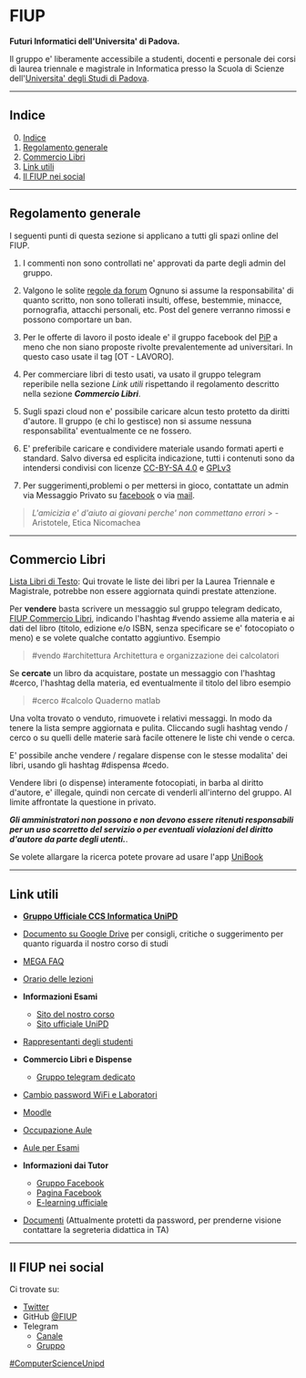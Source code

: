 # FIUP 
**Futuri Informatici dell'Universita' di Padova.** 

Il gruppo e' liberamente accessibile a studenti, docenti e personale dei corsi di laurea triennale e magistrale in Informatica
presso la Scuola di Scienze dell'[Universita' degli Studi di Padova](https://www.unipd.it/). 

***

## Indice
0. [Indice](#indice)
1. [Regolamento generale](#regolamento-generale)  
2. [Commercio Libri](#commercio-libri)
3. [Link utili](#link-utili)
4. [Il FIUP nei social](#il-fiup-nei-social)


***

## Regolamento generale
I seguenti punti di questa sezione si applicano a tutti gli spazi online del FIUP.

1. I commenti non sono controllati ne' approvati da parte degli admin del gruppo.

2. Valgono le solite [regole da forum](http://it.wikipedia.org/wiki/Netiquette) 
Ognuno si assume la responsabilita' di quanto scritto, non sono tollerati insulti, offese, bestemmie, minacce, pornografia, attacchi personali, etc.
Post del genere verranno rimossi e possono comportare un ban.

3. Per le offerte di lavoro il posto ideale e' il gruppo facebook del [PiP](https://www.facebook.com/groups/programmersinpadua/) a meno che non siano proposte rivolte prevalentemente ad universitari. 
In questo caso usate il tag \[OT - LAVORO\].

4. Per commerciare libri di testo usati, va usato il gruppo telegram reperibile nella sezione *Link utili* rispettando il regolamento descritto nella sezione ***Commercio Libri***.

5. Sugli spazi cloud non e' possibile caricare alcun testo protetto da diritti d'autore. Il gruppo (e chi lo gestisce) non si assume nessuna responsabilita' eventualmente ce ne fossero.

6. E' preferibile caricare e condividere materiale usando formati aperti e standard. 
Salvo diversa ed esplicita indicazione, tutti i contenuti sono da intendersi condivisi con licenze [CC-BY-SA 4.0](https://creativecommons.org/licenses/by-sa/4.0/) e [GPLv3](https://www.gnu.org/licenses/gpl-3.0.en.html) 

7. Per suggerimenti,problemi o per mettersi in gioco, contattate un admin via Messaggio Privato su [facebook](https://facebook.com/groups/fiupd/admins) o via [mail](fiup.unipd@gmail.com).

> *L'amicizia e' d'aiuto ai giovani perche' non commettano errori* > - Aristotele, Etica Nicomachea

***

## Commercio Libri

[Lista Libri di Testo](https://github.com/FIUP/Getting_Started/blob/master/lista%20libri.md): Qui trovate le liste dei libri per la Laurea Triennale e Magistrale, potrebbe non essere aggiornata quindi prestate attenzione.

Per **vendere** basta scrivere un messaggio sul gruppo telegram dedicato, [FIUP Commercio Libri](https://telegram.me/FIUPBooks), indicando l'hashtag #vendo assieme alla materia e ai dati del libro (titolo, edizione e/o ISBN, senza specificare se e' fotocopiato o meno) e se volete qualche contatto aggiuntivo.
 Esempio 
> #vendo #architettura Architettura e organizzazione dei calcolatori 

Se **cercate** un libro da acquistare, postate un messaggio con l'hashtag #cerco, l'hashtag della materia, ed eventualmente il titolo del libro esempio

>  #cerco #calcolo Quaderno matlab

Una volta trovato o venduto, rimuovete i relativi messaggi. In modo da tenere la lista sempre aggiornata e pulita. Cliccando sugli hashtag vendo / cerco o su quelli delle materie sarà facile ottenere le liste chi vende o cerca.

E' possibile anche vendere / regalare dispense con le stesse modalita' dei libri, usando gli hashtag #dispensa #cedo.

Vendere libri (o dispense) interamente fotocopiati, in barba al diritto d'autore, e' illegale, quindi non cercate di venderli all'interno del gruppo. Al limite affrontate la questione in privato. 

***Gli amministratori non possono e non devono essere ritenuti responsabili per un uso scorretto del servizio o per eventuali violazioni del diritto d'autore da parte degli utenti.***.

Se volete allargare la ricerca potete provare ad usare l'app [UniBook](http://www.unibookapp.com/)

***

## Link utili

- **[Gruppo Ufficiale CCS Informatica UniPD](https://bit.ly/CSSInformaticaUniPD)**

- [Documento su Google Drive](https://bit.ly/ConsigliInformaticaUniPD) per consigli, critiche o 
suggerimento per quanto riguarda il nostro corso di studi

- [MEGA FAQ](https://github.com/FIUP/Getting_Started/blob/master/MEGA_FAQ.md)

- [Orario delle lezioni](https://bit.ly/OrarioInformaticaUniPD)

- **Informazioni Esami**
    - [Sito del nostro corso](https://bit.ly/InfoEsamiInformaticaUniPD)
    - [Sito ufficiale UniPD](https://bit.ly/InfoEsamiOfficialInformaticaUniPD)

- [Rappresentanti degli studenti](https://bit.ly/RappresentantiInformaticaUniPD)

- **Commercio Libri e Dispense**
    - [Gruppo telegram dedicato]()

- [Cambio password WiFi e Laboratori](https://bit.ly/CambioPasswordInformaticaUniPD)

- [Moodle](https://bit.ly/MoodleInformaticaUniPD)

- [Occupazione Aule](https://bit.ly/OccupazioneAuleInformaticaUniPD)

- [Aule per Esami](https://bit.ly/AuleEsamiInformaticaUniPD)

- **Informazioni dai Tutor**
    - [Gruppo Facebook](https://bit.ly/GruppoTutorInformaticaUniPD)
    - [Pagina Facebook](https://www.facebook.com/tutorinformaticaunipd)
    - [E-learning ufficiale](https://bit.ly/InfoTutorInformaticaUniPD)

- [Documenti](http://bit.ly/DocumentiInformaticaUniPD) (Attualmente protetti da password, per prenderne visione contattare la segreteria didattica in TA)

***

## Il FIUP nei social
Ci trovate su: 
- [Twitter](https://twitter.com/fiupd)
- GitHub [@FIUP](https://github.com/FIUP)
- Telegram
    - [Canale](https://telegram.me/infofromfiup)
    - [Gruppo](https://telegram.me/FIUPd)

[#ComputerScienceUnipd](https://twitter.com/hashtag/ComputerScienceUnipd) 